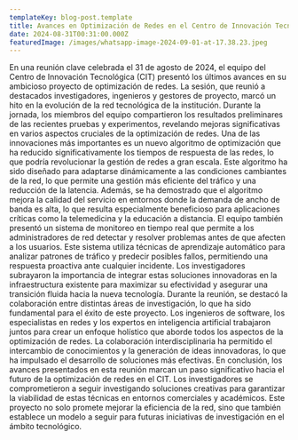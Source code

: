 ```yaml
---
templateKey: blog-post.template
title: Avances en Optimización de Redes en el Centro de Innovación Tecnológica
date: 2024-08-31T00:31:00.000Z
featuredImage: /images/whatsapp-image-2024-09-01-at-17.38.23.jpeg
---
```

<!--StartFragment-->

En una reunión clave celebrada el 31 de agosto de 2024, el equipo del Centro de Innovación Tecnológica (CIT) presentó los últimos avances en su ambicioso proyecto de optimización de redes. La sesión, que reunió a destacados investigadores, ingenieros y gestores de proyecto, marcó un hito en la evolución de la red tecnológica de la institución. Durante la jornada, los miembros del equipo compartieron los resultados preliminares de las recientes pruebas y experimentos, revelando mejoras significativas en varios aspectos cruciales de la optimización de redes. Una de las innovaciones más importantes es un nuevo algoritmo de optimización que ha reducido significativamente los tiempos de respuesta de las redes, lo que podría revolucionar la gestión de redes a gran escala. Este algoritmo ha sido diseñado para adaptarse dinámicamente a las condiciones cambiantes de la red, lo que permite una gestión más eficiente del tráfico y una reducción de la latencia. Además, se ha demostrado que el algoritmo mejora la calidad del servicio en entornos donde la demanda de ancho de banda es alta, lo que resulta especialmente beneficioso para aplicaciones críticas como la telemedicina y la educación a distancia. El equipo también presentó un sistema de monitoreo en tiempo real que permite a los administradores de red detectar y resolver problemas antes de que afecten a los usuarios. Este sistema utiliza técnicas de aprendizaje automático para analizar patrones de tráfico y predecir posibles fallos, permitiendo una respuesta proactiva ante cualquier incidente. Los investigadores subrayaron la importancia de integrar estas soluciones innovadoras en la infraestructura existente para maximizar su efectividad y asegurar una transición fluida hacia la nueva tecnología. Durante la reunión, se destacó la colaboración entre distintas áreas de investigación, lo que ha sido fundamental para el éxito de este proyecto. Los ingenieros de software, los especialistas en redes y los expertos en inteligencia artificial trabajaron juntos para crear un enfoque holístico que aborde todos los aspectos de la optimización de redes. La colaboración interdisciplinaria ha permitido el intercambio de conocimientos y la generación de ideas innovadoras, lo que ha impulsado el desarrollo de soluciones más efectivas. En conclusión, los avances presentados en esta reunión marcan un paso significativo hacia el futuro de la optimización de redes en el CIT. Los investigadores se comprometieron a seguir investigando soluciones creativas para garantizar la viabilidad de estas técnicas en entornos comerciales y académicos. Este proyecto no solo promete mejorar la eficiencia de la red, sino que también establece un modelo a seguir para futuras iniciativas de investigación en el ámbito tecnológico.

<!--EndFragment-->